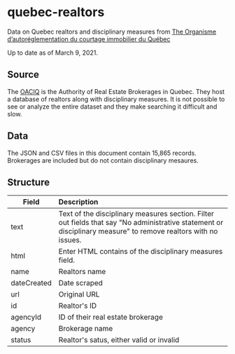 # quebec-realtors
Data on Quebec realtors and disciplinary measures from [The Organisme d’autoréglementation du courtage immobilier du Québec](https://www.oaciq.com/en#find-broker)

Up to date as of March 9, 2021.

## Source
The [OACIQ](https://www.oaciq.com/en#find-broker) is the Authority of Real Estate Brokerages in Quebec. They host a database of realtors along with disciplinary measures. It is not possible to see or analyze the entire dataset and they make searching it difficult and slow.

## Data
The JSON and CSV files in this document contain 15,865 records. Brokerages are included but do not contain disciplinary mesaures. 

## Structure
| Field | Description |
| ------------- |:-------------|
| text | Text of the disciplinary measures section. Filter out fields that say "No administrative statement or disciplinary measure" to remove realtors with no issues. |
| html | Enter HTML contains of the disciplinary measures field. |
| name | Realtors name |
| dateCreated | Date scraped |
| url | Original URL |
| id | Realtor's ID |
| agencyId | ID of their real estate brokerage |
| agency | Brokerage name | 
| status | Realtor's satus, either valid or invalid |
